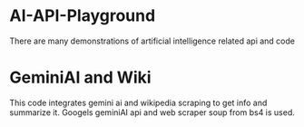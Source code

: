 # AI-API-Playground
There are many demonstrations of artificial intelligence related api and code 
# GeminiAI and Wiki
This code integrates gemini ai and wikipedia scraping to get info and summarize it.
Googels geminiAI api and web scraper soup from bs4 is used.
